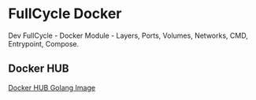 # FullCycle Docker
Dev FullCycle - Docker Module -  Layers, Ports, Volumes, Networks, CMD, Entrypoint, Compose.

## Docker HUB

[Docker HUB Golang Image](https://hub.docker.com/repository/docker/landersonaraujo/fullcycle/general)
